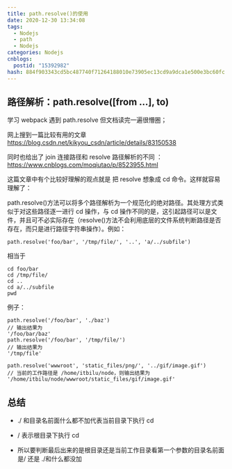 ```yaml
---
title: path.resolve()的使用
date: 2020-12-30 13:34:08
tags:
  - Nodejs
  - path
  - Nodejs
categories: Nodejs
cnblogs:
  postid: "15392982"
hash: 884f903343cd5bc487740f71264188010e73905ec13cd9a9dca1e500e3bc60fc
---
```


## 路径解析：path.resolve([from ...], to)

学习 webpack 遇到 path.resolve 但文档读完一遍很懵圈；

网上搜到一篇比较有用的文章 https://blog.csdn.net/kikyou_csdn/article/details/83150538

同时也给出了 join 连接路径和 resolve 路径解析的不同 ：https://www.cnblogs.com/moqiutao/p/8523955.html

这篇文章中有个比较好理解的观点就是 把 resolve 想象成 cd 命令。这样就容易理解了：

path.resolve()方法可以将多个路径解析为一个规范化的绝对路径。其处理方式类似于对这些路径逐一进行 cd 操作，与 cd 操作不同的是，这引起路径可以是文件，并且可不必实际存在（resolve()方法不会利用底层的文件系统判断路径是否存在，而只是进行路径字符串操作）。例如：

```
path.resolve('foo/bar', '/tmp/file/', '..', 'a/../subfile')
```

相当于

```
cd foo/bar
cd /tmp/file/
cd ..
cd a/../subfile
pwd
```

例子：

```
path.resolve('/foo/bar', './baz')
// 输出结果为
'/foo/bar/baz'
path.resolve('/foo/bar', '/tmp/file/')
// 输出结果为
'/tmp/file'

path.resolve('wwwroot', 'static_files/png/', '../gif/image.gif')
// 当前的工作路径是 /home/itbilu/node，则输出结果为
'/home/itbilu/node/wwwroot/static_files/gif/image.gif'
```

## 总结

- ./ 和目录名前面什么都不加代表当前目录下执行 cd

- / 表示根目录下执行 cd

- 所以要判断最后出来的是根目录还是当前工作目录看第一个参数的目录名前面是/ 还是 ./和什么都没加

